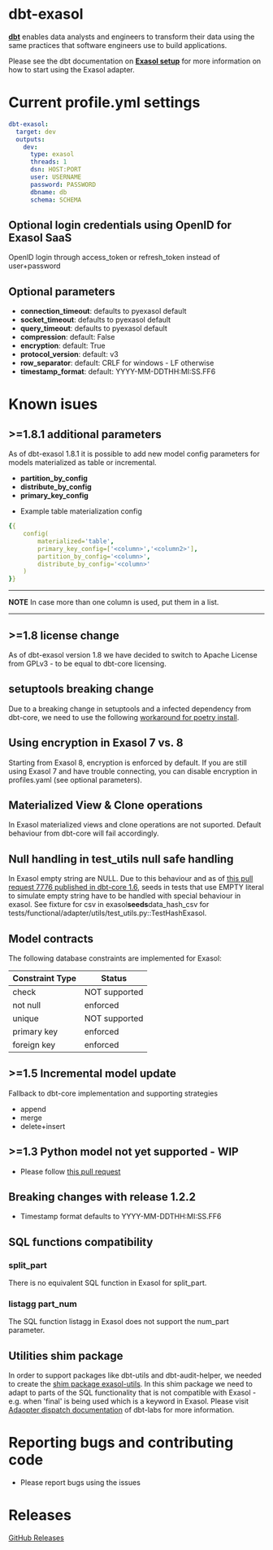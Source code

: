 # dbt-exasol

**[dbt](https://www.getdbt.com/)** enables data analysts and engineers to transform their data using the same practices that software engineers use to build applications.

Please see the dbt documentation on **[Exasol setup](https://docs.getdbt.com/reference/warehouse-setups/exasol-setup)** for more information on how to start using the Exasol adapter.

# Current profile.yml settings

<File name='profiles.yml'>

```yaml
dbt-exasol:
  target: dev
  outputs:
    dev:
      type: exasol
      threads: 1
      dsn: HOST:PORT
      user: USERNAME
      password: PASSWORD
      dbname: db
      schema: SCHEMA
```

## Optional login credentials using OpenID for Exasol SaaS

OpenID login through access_token or refresh_token instead of user+password

## Optional parameters

<ul>
  <li><strong>connection_timeout</strong>: defaults to pyexasol default</li>
  <li><strong>socket_timeout</strong>: defaults to pyexasol default</li>
  <li><strong>query_timeout</strong>: defaults to pyexasol default</li>
  <li><strong>compression</strong>: default: False</li>
  <li><strong>encryption</strong>: default: True</li>
  <li><strong>protocol_version</strong>: default: v3</li>
  <li><strong>row_separator</strong>: default: CRLF for windows - LF otherwise</li>
  <li><strong>timestamp_format</strong>: default: YYYY-MM-DDTHH:MI:SS.FF6</li>
</ul>

# Known isues

## >=1.8.1 additional parameters

As of dbt-exasol 1.8.1 it is possible to add new model config parameters for models materialized as table or incremental.

<ul>
<li><strong>partition_by_config</strong></li>
<li><strong>distribute_by_config</strong></li>
<li><strong>primary_key_config</strong></li>
</ul>

- Example table materialization config

```yaml
{{
    config(
        materialized='table',
        primary_key_config=['<column>','<column2>'],
        partition_by_config='<column>',
        distribute_by_config='<column>'
    )
}}
```

---

**NOTE**
In case more than one column is used, put them in a list.

---

## >=1.8 license change

As of dbt-exasol version 1.8 we have decided to switch to Apache License from GPLv3 - to be equal to dbt-core licensing.

## setuptools breaking change

Due to a breaking change in setuptools and a infected dependency from dbt-core, we need to use the following [workaround for poetry install](https://github.com/pypa/setuptools/issues/4519#issuecomment-2255446798).

## Using encryption in Exasol 7 vs. 8

Starting from Exasol 8, encryption is enforced by default. If you are still using Exasol 7 and have trouble connecting, you can disable encryption in profiles.yaml (see optional parameters).

## Materialized View & Clone operations

In Exasol materialized views and clone operations are not suported. Default behaviour from dbt-core will fail accordingly.

## Null handling in test_utils null safe handling

In Exasol empty string are NULL. Due to this behaviour and as of [this pull request 7776 published in dbt-core 1.6](https://github.com/dbt-labs/dbt-core/pull/7776),
seeds in tests that use EMPTY literal to simulate empty string have to be handled with special behaviour in exasol.
See fixture for csv in exasol**seeds**data_hash_csv for tests/functional/adapter/utils/test_utils.py::TestHashExasol.

## Model contracts

The following database constraints are implemented for Exasol:

| Constraint Type | Status        |
| --------------- | ------------- |
| check           | NOT supported |
| not null        | enforced      |
| unique          | NOT supported |
| primary key     | enforced      |
| foreign key     | enforced      |

## >=1.5 Incremental model update

Fallback to dbt-core implementation and supporting strategies

- append
- merge
- delete+insert

## >=1.3 Python model not yet supported - WIP

- Please follow [this pull request](https://github.com/tglunde/dbt-exasol/pull/59)

## Breaking changes with release 1.2.2

- Timestamp format defaults to YYYY-MM-DDTHH:MI:SS.FF6

## SQL functions compatibility

### split_part

There is no equivalent SQL function in Exasol for split_part.

### listagg part_num

The SQL function listagg in Exasol does not support the num_part parameter.

## Utilities shim package

In order to support packages like dbt-utils and dbt-audit-helper, we needed to create the [shim package exasol-utils](https://github.com/tglunde/exasol-utils). In this shim package we need to adapt to parts of the SQL functionality that is not compatible with Exasol - e.g. when 'final' is being used which is a keyword in Exasol. Please visit [Adaopter dispatch documentation](https://docs.getdbt.com/guides/advanced/adapter-development/3-building-a-new-adapter#adapter-dispatch) of dbt-labs for more information.

# Reporting bugs and contributing code

- Please report bugs using the issues

# Releases

[GitHub Releases](https://github.com/tglunde/dbt-exasol/releases)
